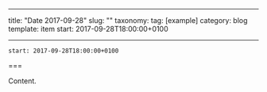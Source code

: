 
---
title: "Date 2017-09-28"
slug: ""
taxonomy:
tag: [example]
category: blog
template: item
start: 2017-09-28T18:00:00+0100

---

``start: 2017-09-28T18:00:00+0100``

===

Content.
